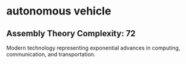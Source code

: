 # autonomous vehicle

## Assembly Theory Complexity: 72
Modern technology representing exponential advances in computing, communication, and transportation.
